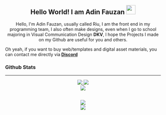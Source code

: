<h2 align="center">
  Hello World! I am <strong> Adin Fauzan </strong> <img src="https://raw.githubusercontent.com/MartinHeinz/MartinHeinz/master/wave.gif" width="30px">
</h2>
<p align="center">
 Hello, I'm Adin Fauzan, usually called Riu, I am the front end in my programming team, I also often make designs, even when I go to school majoring in Visual Communication Design <strong>DKV</strong>, I hope the Projects I made on my Github are useful for you and others.

Oh yeah, if you want to buy web/templates and digital asset materials, you can contact me directly via<strong> <a href="https://discord.io/RiuStudio+">Discord</a></strong>
</br>

### Github Stats  

<hr/>
<p align="center">
    <a href="[https://github.com/Adinfauzan]">
        <img src="https://github-readme-streak-stats.herokuapp.com?user=adinfauzan&hide_border=true&background=0D1117&currStreakLabel=FFFFFF&sideLabels=FFFFFF&currStreakNum=FFFFFF&dates=FFFFFF&sideNums=FFFFFF&fire=f04848&ring=f04848&stroke=FFFFFFFF)](https://git.io/streak-stats" />
  </a> 
  <a href="[https://github.com/Adinfauzan]">
        <img src="https://github-readme-stats.vercel.app/api?username=Adinfauzan&show_icons=true&theme=gruvbox" />
  </a> 
<br>
<a href="https://github.com/Adinfauzan">
        <img src="https://github-readme-stats.vercel.app/api/top-langs/?username=Adinfauzan&theme=gruvbox&langs_count=8&layout=compact" />
  </a>
</p>


<div align="center">
  
<br/>  
<img src="https://komarev.com/ghpvc/?username=Adinfauzan&&style=flat-square" align="center"/>
<br/>
<img src="https://discord.io/RiuStudio/badge" align="center"/>
</div>
<br/> 
